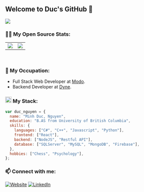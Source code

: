 ## Welcome to Duc's GitHub 👋

<p align="left">
	<a href="https://github.com/minhducubc97">
		<img src="https://komarev.com/ghpvc/?username=minhducubc97">
	</a>
</p>

### 🐱‍👤 My Open Source Stats:

<table>
	<tr>
		<td>
			<img src="https://i.pinimg.com/originals/97/87/77/978777f3dbbe42ed7be1b3c09912ca6c.gif"/>
		</td>
		<td>
			<img src="https://github-readme-stats.vercel.app/api?username=minhducubc97&theme=outrun&show_icons=true" />
		</td>
	</tr>
</table>
<br/>

### 🤔 My Occupation:

- Full Stack Web Developer at [Modo](https://modo.coop/).
- Backend Developer at [Dyne](https://www.dyneapp.ca/).


### <img src="https://emojis.slackmojis.com/emojis/images/1588177020/8809/wave_hello.gif?1588177020" width="20px"/> My Stack:

```js
var duc_nguyen = {
  name: "Minh Duc, Nguyen",
  education: "B.AS from University of British Columbia",
  skills: {
    languages: ["C#", "C++", "Javascript", "Python"],
    frontend: ["React"],
    backend: ["NodeJS", "Restful API"],
    database: ["SQLServer", "MySQL", "MongoDB", "Firebase"],
  },
  hobbies: ["Chess", "Psychology"],
};
```

### 📫 Connect with me: 
[![Website](https://img.shields.io/badge/%20-Website-black?color=14171A&labelColor=212121&logo=google-chrome&logoColor=blue)](https://ducnguyen.site)
[![LinkedIn](https://img.shields.io/badge/%20-LinkedIn-black?color=14171A&labelColor=212121&logo=linkedin&logoColor=blue)](https://www.linkedin.com/in/duc-nguyen-096881130/)